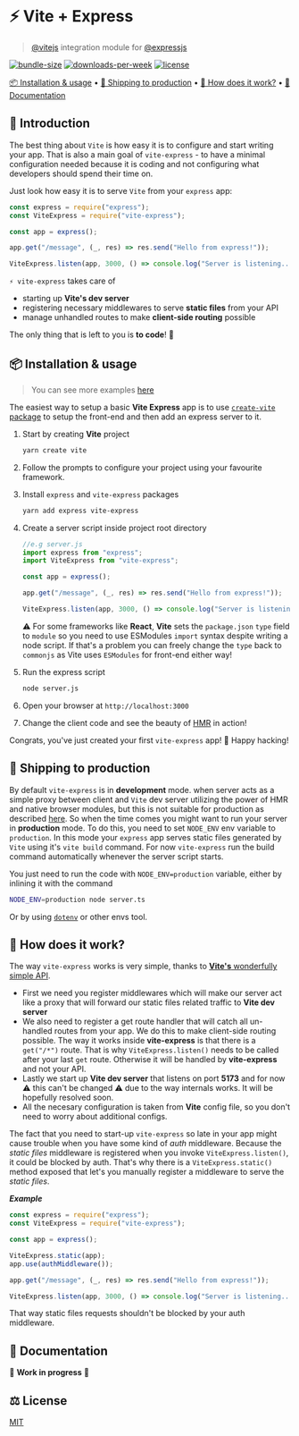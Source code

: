 # ⚡ Vite + Express

> [@vitejs](https://github.com/vitejs/vite) integration module for [@expressjs](https://github.com/expressjs/express)

[![bundle-size](https://img.shields.io/bundlephobia/minzip/vite-express)](https://www.npmjs.org/package/vite-express)
[![downloads-per-week](https://img.shields.io/npm/dt/vite-express?color=red)](https://www.npmjs.org/package/vite-express)
[![license](https://img.shields.io/npm/l/vite-express?color=purple)](https://www.npmjs.org/package/vite-express)

[📦 Installation \& usage](#-installation--usage) • [🚚 Shipping to production](#-shipping-to-production) • [🤔 How does it work?](#-how-does-it-work) • [📝 Documentation](#-documentation)

## 💬 Introduction <!-- omit in toc -->

The best thing about `Vite` is how easy it is to configure and start writing your app. That is also a main goal of `vite-express` - to have a minimal configuration needed because it is coding and not configuring what developers should spend their time on.

Just look how easy it is to serve `Vite` from your `express` app:

```javascript
const express = require("express");
const ViteExpress = require("vite-express");

const app = express();

app.get("/message", (_, res) => res.send("Hello from express!"));

ViteExpress.listen(app, 3000, () => console.log("Server is listening..."));
```

`⚡ vite-express` takes care of

- starting up **Vite's dev server**
- registering necessary middlewares to serve **static files** from your API
- manage unhandled routes to make **client-side routing** possible

The only thing that is left to you is **to code**! 🎉

## 📦 Installation & usage

> You can see more examples [here](examples)

The easiest way to setup a basic **Vite Express** app is to use [`create-vite` package](https://vitejs.dev/guide/#scaffolding-your-first-vite-project) to setup the front-end and then add an express server to it.

 1. Start by creating **Vite** project

    ```bash
    yarn create vite
    ```

 2. Follow the prompts to configure your project using your favourite framework.
 3. Install `express` and `vite-express` packages

    ```bash
    yarn add express vite-express
    ```

 4. Create a server script inside project root directory

    ```javascript
    //e.g server.js
    import express from "express";
    import ViteExpress from "vite-express";

    const app = express();

    app.get("/message", (_, res) => res.send("Hello from express!"));

    ViteExpress.listen(app, 3000, () => console.log("Server is listening..."));
    ```

    ⚠️ For some frameworks like **React**, **Vite** sets the `package.json` `type` field to `module` so you need to use ESModules `import` syntax despite writing a node script. If that's a problem you can freely change the `type` back to `commonjs` as Vite uses `ESModules` for front-end either way!

 5. Run the express script

    ```bash
    node server.js
    ```

 6. Open your browser at `http://localhost:3000`
 7. Change the client code and see the beauty of [HMR](https://vitejs.dev/guide/features.html#hot-module-replacement) in action!

Congrats, you've just created your first `vite-express` app! 🎉 Happy hacking!

## 🚚 Shipping to production

By default `vite-express` is in **development** mode. when server acts as a simple proxy between client and `Vite` dev server utilizing the power of HMR and native browser modules, but this is not suitable for production as described [here](https://vitejs.dev/guide/why.html#why-bundle-for-production). So when the time comes you might want to run your server in **production** mode. To do this, you need to set `NODE_ENV` env variable to `production`. In this mode your `express` app serves static files generated by `Vite` using it's `vite build` command. For now `vite-express` run the build command automatically whenever the server script starts.

You just need to run the code with `NODE_ENV=production` variable, either by inlining it with the command

```bash
NODE_ENV=production node server.ts
```

Or by using [`dotenv`](https://www.npmjs.com/package/dotenv) or other envs tool.

## 🤔 How does it work?

The way `vite-express` works is very simple, thanks to [**Vite's** wonderfully simple API](https://vitejs.dev/guide/api-javascript.html).

- First we need you register middlewares which will make our server act like a proxy that will forward our static files related traffic to **Vite dev server**
- We also need to register a get route handler that will catch all un-handled routes from your app. We do this to make client-side routing possible. The way it works inside **vite-express** is that there is a `get("/*")` route. That is why `ViteExpress.listen()` needs to be called after your last `get` route. Otherwise it will be handled by **vite-express** and not your API.
- Lastly we start up **Vite dev server** that listens on port **5173** and for now ⚠️ this can't be changed ⚠️ due to the way internals works.  It will be hopefully resolved soon.
- All the necesary configuration is taken from **Vite** config file, so you don't need to worry about additional configs.

The fact that you need to start-up `vite-express` so late in your app might cause trouble when you have some kind of *auth* middleware. Because the *static files* middleware is registered when you invoke `ViteExpress.listen()`, it could be blocked by auth. That's why there is a `ViteExpress.static()` method exposed that let's you manually register a middleware to serve the *static files*.

***Example***

```javascript
const express = require("express");
const ViteExpress = require("vite-express");

const app = express();

ViteExpress.static(app);
app.use(authMiddleware());

app.get("/message", (_, res) => res.send("Hello from express!"));

ViteExpress.listen(app, 3000, () => console.log("Server is listening..."));
```

That way static files requests shouldn't be blocked by your auth middleware.

## 📝 Documentation

🚧 **Work in progress** 🚧

## ⚖️ License <!-- omit in toc -->

[MIT](LICENSE)
